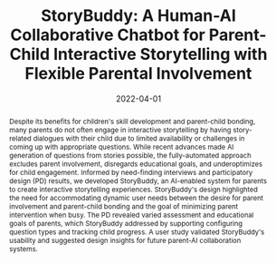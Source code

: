 ---
title: 'StoryBuddy: A Human-AI Collaborative Chatbot for Parent-Child Interactive Storytelling with Flexible Parental Involvement'
subtitle: ''
summary: ''
authors:
- Zheng Zhang
- Ying Xu
- Yanhao Wang
- Bingsheng Yao
- Daniel Ritchie
- Tongshuang Wu
- Mo Yu
- admin
- Toby Jia-Jun Li
tags: []
categories: []
date: '2022-04-01'
lastmod: 2024-05-01T19:01:43-04:00
featured: false
draft: false

image:
  caption: ''
  focal_point: ''
  preview_only: false

projects: []
publishDate: '2024-05-01T23:01:43.257235Z'
publication_types:
- '1'
abstract: "Despite its benefits for children's skill development and parent-child bonding, many parents do not often engage in interactive storytelling by having story-related dialogues with their child due to limited availability or challenges in coming up with appropriate questions. While recent advances made AI generation of questions from stories possible, the fully-automated approach excludes parent involvement, disregards educational goals, and underoptimizes for child engagement. Informed by need-finding interviews and participatory design (PD) results, we developed StoryBuddy, an AI-enabled system for parents to create interactive storytelling experiences. StoryBuddy's design highlighted the need for accommodating dynamic user needs between the desire for parent involvement and parent-child bonding and the goal of minimizing parent intervention when busy. The PD revealed varied assessment and educational goals of parents, which StoryBuddy addressed by supporting configuring question types and tracking child progress. A user study validated StoryBuddy's usability and suggested design insights for future parent-AI collaboration systems."
publication: "In Proceedings of the 2022 CHI Conference on Human Factors in Computing Systems"
url_pdf: 'https://dl.acm.org/doi/pdf/10.1145/3491102.3517479'
url_code: ''
url_dataset: ''
url_poster: ''
url_project: ''
url_slides: ''
url_source: ''
url_video: ''
---